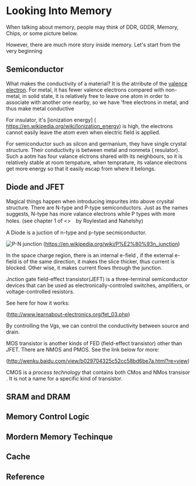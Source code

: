 # Looking Into Memory 

When talking about memory, people may think of DDR, GDDR, Memory, Chips, or some  picture below. 

However, there are much more story inside memory. Let's start from the very beginning

## Semiconductor 
What makes the conductivity of a material? It is the atrribute of the  [valence electron](https://en.wikipedia.org/wiki/Valence_electron#Electrical_conductivity).  For metal, it has fewer valence electrons compared with non-metal,  in solid state, it is relatively free to leave one atom in order to associate with another one nearby, so we have 'free electrons in metal, and thus make metal conductive 

For insulator, it's [ionization energy] ( https://en.wikipedia.org/wiki/Ionization_energy) is high, the electrons cannot easily leave the atom even when electric field is applied. 

For semiconductor such as silcon and germanium,  they have single crystal structure. Their conductivity is between metal and nonmeta ( resulator).  Such a aotm has four valance elctrons shared with its neighbours, so it is relatively stable at room tempature, when temprature,  its valance electrons get more energy so that it easily escap from where it belongs. 




## Diode and JFET
Magical things happen when introducing impurites into above crysital structure. There are N-type and P-type semiconductors.  Just as the names suggests,  N-type has more valance electrons while P types with more holes.
(see chapter 1 of <<electronic devices and circuit theory>>　by Roylestad and Nahelshy)

A Diode is a juction of n-type and p-type  secmiconductor.  

![P-N junction ](https://upload.wikimedia.org/wikipedia/commons/d/d6/Pn-junction-equilibrium.png)
(https://en.wikipedia.org/wiki/P%E2%80%93n_junction)

In the space charge region,  there is an internal e-field , if the external e-field is of the same direction, it makes the slice thicker, thus current is blocked.  Other wise, it makes current flows through the junction. 

Jnction gate  field-effect  transistor(JEFT)  is a three-terminal semiconductor devices that can be used as electronically-controled switches, amplifiers, or voltage-controlled resistors. 


See here for how it works:

(http://www.learnabout-electronics.org/fet_03.php)

By controlling the Vgs, we can control the conductivity between source and drain. 

MOS transistor is another kinds of FED (field-effect transistor) other than JFET.  There are NMOS and PMOS. See the link below for more: 

(http://wenku.baidu.com/view/b029704325c52cc58bd6be7a.html?re=view)

CMOS is a *process technology* that contains both CMos and NMos transisor . It is not a name for a specific kind of transistor. 

## SRAM and DRAM

## Memory Control Logic

## Mordern Memory Techinque

## Cache 

## Reference 
